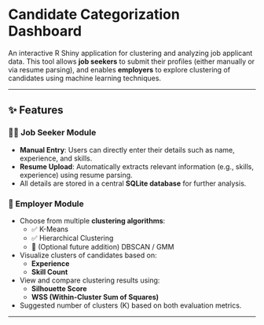 # Candidate Categorization Dashboard

An interactive R Shiny application for clustering and analyzing job applicant data. This tool allows **job seekers** to submit their profiles (either manually or via resume parsing), and enables **employers** to explore clustering of candidates using machine learning techniques.

---

## ✨ Features

### 🧑‍💼 Job Seeker Module

- **Manual Entry**: Users can directly enter their details such as name, experience, and skills.
- **Resume Upload**: Automatically extracts relevant information (e.g., skills, experience) using resume parsing.
- All details are stored in a central **SQLite database** for further analysis.

### 🏢 Employer Module

- Choose from multiple **clustering algorithms**:
  - ✅ K-Means
  - ✅ Hierarchical Clustering
  - 🚧 (Optional future addition) DBSCAN / GMM
- Visualize clusters of candidates based on:
  - **Experience**
  - **Skill Count**
- View and compare clustering results using:
  - **Silhouette Score**
  - **WSS (Within-Cluster Sum of Squares)**
- Suggested number of clusters (K) based on both evaluation metrics.

---

